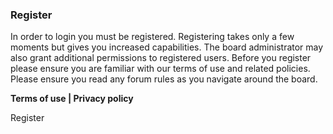 ### Register

In order to login you must be registered. Registering takes only a few moments but
gives you increased capabilities. The board administrator may also grant additional
permissions to registered users. Before you register please ensure you are familiar
with our terms of use and related policies. Please ensure you read any forum rules
as you navigate around the board.

**Terms of use | Privacy policy**
			


Register

